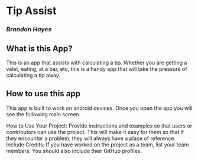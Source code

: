 # Tip Assist
### _Brandon Hayes_

## **What is this App?**
This is an app that assists with calculating a tip. Whether you are getting a valet, eating, at a bar, etc, this is a handy app that will
take the pressure of calculating a tip away. 

## **How to use this app**
This app is built to work on android devices. Once you open the app you will see the following main screen.



How to Use Your Project: Provide instructions and examples so that users or contributors can use the project. This will make it easy for them so that if they encounter a problem, they will always have a place of reference.
Include Credits: If you have worked on the project as a team, list your team members. You should also include their GitHub profiles.
